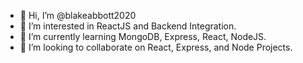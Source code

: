 - 👋 Hi, I’m @blakeabbott2020
- 👀 I’m interested in ReactJS and Backend Integration.
- 🌱 I’m currently learning MongoDB, Express, React, NodeJS.
- 💞️ I’m looking to collaborate on React, Express, and Node Projects.



<!---
blakeabbott2020/blakeabbott2020 is a ✨ special ✨ repository because its `README.md` (this file) appears on your GitHub profile.
You can click the Preview link to take a look at your changes.
--->
